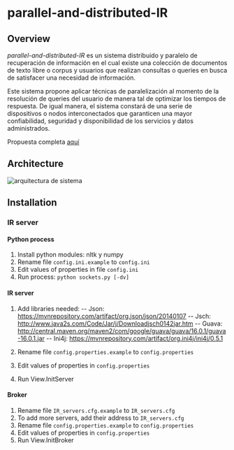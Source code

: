# parallel-and-distributed-IR

## Overview

_parallel-and-distributed-IR_ es un sistema distribuido y paralelo de recuperación de información en el cual existe una colección de documentos de texto libre o corpus y usuarios que realizan consultas o queries en busca de satisfacer una necesidad de información. 

Este sistema propone aplicar técnicas de paralelización al momento de la resolución de queries del usuario de manera tal de optimizar los tiempos de respuesta. De igual manera, el sistema constará de una serie de dispositivos o nodos interconectados que garanticen una mayor confiabilidad, seguridad y disponibilidad de los servicios y datos administrados.

Propuesta completa [aquí][1]

## Architecture

![arquitectura de sistema](http://i.imgur.com/AzY7S5x.png)

[1]: https://drive.google.com/open?id=1-hrXE356gGyHKITsZKsmqjxnsO6fwFIvwg2OK6spN-8

## Installation

### IR server

#### Python process
1) Install python  modules: nltk y numpy
2) Rename file `config.ini.example` to `config.ini`
3) Edit values of properties in file `config.ini`
4) Run process: `python sockets.py [-dv]`

#### IR server
1) Add libraries needed: 
-- Json: https://mvnrepository.com/artifact/org.json/json/20140107
-- Jsch: http://www.java2s.com/Code/Jar/j/Downloadjsch0142jar.htm
-- Guava: http://central.maven.org/maven2/com/google/guava/guava/16.0.1/guava-16.0.1.jar
-- Ini4j: https://mvnrepository.com/artifact/org.ini4j/ini4j/0.5.1

2) Rename file `config.properties.example` to `config.properties`
3) Edit values of properties in `config.properties`
4) Run View.InitServer
 
#### Broker
1) Rename file `IR_servers.cfg.example` to `IR_servers.cfg`
2) To add more servers, add their address to `IR_servers.cfg`
3) Rename file `config.properties.example` to `config.properties`
4) Edit values of properties in `config.properties`
5) Run View.InitBroker
 
